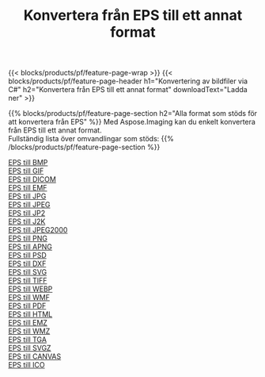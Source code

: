 ﻿---
title: Konvertera från EPS till ett annat format 
weight: 3920
url: /sv/java/conversion/from/eps 
lang: sv
langdirlevel: 2
locales: zh-hans,ja,it,ru,de,es,fr,nl,id,lt,pl,pt,vi,tr,ko,zh-hant,ar,hi,th,sv,cs,uk,he
description: Med Aspose.Imaging kan du enkelt konvertera från EPS till ett annat format
---

{{< blocks/products/pf/feature-page-wrap >}}
{{< blocks/products/pf/feature-page-header h1="Konvertering av bildfiler via C#" h2="Konvertera från EPS till ett annat format" downloadText="Ladda ner" >}}


{{% blocks/products/pf/feature-page-section  h2="Alla format som stöds för att konvertera från EPS" %}}
Med Aspose.Imaging kan du enkelt konvertera från EPS till ett annat format.
<br/>
Fullständig lista över omvandlingar som stöds:
{{% /blocks/products/pf/feature-page-section %}}
<div class="container-fluid productfamilypage bg-gray">
    <div class="convertypes bg-gray agp-content section">
        <div class="container">
		<div class="row other-converters">
		    <div class='col-md-2 other-converter remove-lp remove-rp'><a href="/imaging/sv/java/conversion/eps-to-bmp" >EPS till BMP</a></div><div class='col-md-2 other-converter remove-lp remove-rp'><a href="/imaging/sv/java/conversion/eps-to-gif" >EPS till GIF</a></div><div class='col-md-2 other-converter remove-lp remove-rp'><a href="/imaging/sv/java/conversion/eps-to-dicom" >EPS till DICOM</a></div><div class='col-md-2 other-converter remove-lp remove-rp'><a href="/imaging/sv/java/conversion/eps-to-emf" >EPS till EMF</a></div><div class='col-md-2 other-converter remove-lp remove-rp'><a href="/imaging/sv/java/conversion/eps-to-jpg" >EPS till JPG</a></div><div class='col-md-2 other-converter remove-lp remove-rp'><a href="/imaging/sv/java/conversion/eps-to-jpeg" >EPS till JPEG</a></div><div class='col-md-2 other-converter remove-lp remove-rp'><a href="/imaging/sv/java/conversion/eps-to-jp2" >EPS till JP2</a></div><div class='col-md-2 other-converter remove-lp remove-rp'><a href="/imaging/sv/java/conversion/eps-to-j2k" >EPS till J2K</a></div><div class='col-md-2 other-converter remove-lp remove-rp'><a href="/imaging/sv/java/conversion/eps-to-jpeg2000" >EPS till JPEG2000</a></div><div class='col-md-2 other-converter remove-lp remove-rp'><a href="/imaging/sv/java/conversion/eps-to-png" >EPS till PNG</a></div><div class='col-md-2 other-converter remove-lp remove-rp'><a href="/imaging/sv/java/conversion/eps-to-apng" >EPS till APNG</a></div><div class='col-md-2 other-converter remove-lp remove-rp'><a href="/imaging/sv/java/conversion/eps-to-psd" >EPS till PSD</a></div><div class='col-md-2 other-converter remove-lp remove-rp'><a href="/imaging/sv/java/conversion/eps-to-dxf" >EPS till DXF</a></div><div class='col-md-2 other-converter remove-lp remove-rp'><a href="/imaging/sv/java/conversion/eps-to-svg" >EPS till SVG</a></div><div class='col-md-2 other-converter remove-lp remove-rp'><a href="/imaging/sv/java/conversion/eps-to-tiff" >EPS till TIFF</a></div><div class='col-md-2 other-converter remove-lp remove-rp'><a href="/imaging/sv/java/conversion/eps-to-webp" >EPS till WEBP</a></div><div class='col-md-2 other-converter remove-lp remove-rp'><a href="/imaging/sv/java/conversion/eps-to-wmf" >EPS till WMF</a></div><div class='col-md-2 other-converter remove-lp remove-rp'><a href="/imaging/sv/java/conversion/eps-to-pdf" >EPS till PDF</a></div><div class='col-md-2 other-converter remove-lp remove-rp'><a href="/imaging/sv/java/conversion/eps-to-html" >EPS till HTML</a></div><div class='col-md-2 other-converter remove-lp remove-rp'><a href="/imaging/sv/java/conversion/eps-to-emz" >EPS till EMZ</a></div><div class='col-md-2 other-converter remove-lp remove-rp'><a href="/imaging/sv/java/conversion/eps-to-wmz" >EPS till WMZ</a></div><div class='col-md-2 other-converter remove-lp remove-rp'><a href="/imaging/sv/java/conversion/eps-to-tga" >EPS till TGA</a></div><div class='col-md-2 other-converter remove-lp remove-rp'><a href="/imaging/sv/java/conversion/eps-to-svgz" >EPS till SVGZ</a></div><div class='col-md-2 other-converter remove-lp remove-rp'><a href="/imaging/sv/java/conversion/eps-to-canvas" >EPS till CANVAS</a></div><div class='col-md-2 other-converter remove-lp remove-rp'><a href="/imaging/sv/java/conversion/eps-to-ico" >EPS till ICO</a></div>
                </div>
        </div>
    </div>
</div>
<br/>

